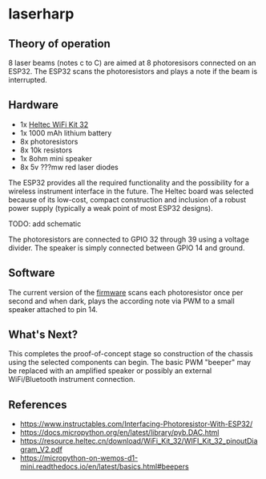 # laserharp

## Theory of operation

8 laser beams (notes c to C) are aimed at 8 photoresisors connected on an ESP32.  The ESP32 scans the photoresistors and plays a note if the beam is interrupted.


## Hardware

* 1x [Heltec WiFi Kit 32](https://heltec.org/project/wifi-kit-32/)
* 1x 1000 mAh lithium battery
* 8x photoresistors
* 8x 10k resistors
* 1x 8ohm mini speaker
* 8x 5v ???mw red laser diodes

The ESP32 provides all the required functionality and the possibility for a wireless instrument interface in the future.  The Heltec board was selected because of its low-cost, compact construction and inclusion of a robust power supply (typically a weak point of most ESP32 designs).

TODO: add schematic

The photoresistors are connected to GPIO 32 through 39 using a voltage divider.  The speaker is simply connected between GPIO 14 and ground.


## Software

The current version of the [firmware](./firmware.py) scans each photoresistor once per second and when dark, plays the according note via PWM to a small speaker attached to pin 14.


## What's Next?

This completes the proof-of-concept stage so construction of the chassis using the selected components can begin.  The basic PWM "beeper" may be replaced with an amplified speaker or possibly an external WiFi/Bluetooth instrument connection.


## References

* https://www.instructables.com/Interfacing-Photoresistor-With-ESP32/
* https://docs.micropython.org/en/latest/library/pyb.DAC.html
* https://resource.heltec.cn/download/WiFi_Kit_32/WIFI_Kit_32_pinoutDiagram_V2.pdf
* https://micropython-on-wemos-d1-mini.readthedocs.io/en/latest/basics.html#beepers
